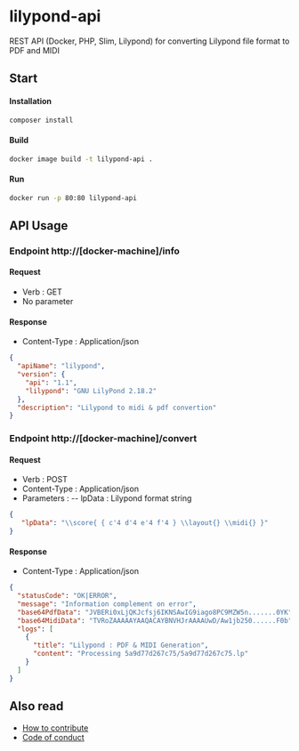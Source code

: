 # lilypond-api
REST API (Docker, PHP, Slim, Lilypond) for converting Lilypond file format to PDF and MIDI

## Start

#### Installation
```bash
composer install
```
	
#### Build
```bash
docker image build -t lilypond-api .
```

#### Run
```bash
docker run -p 80:80 lilypond-api
```

## API Usage

### Endpoint http://[docker-machine]/info

#### Request
- Verb : GET
- No parameter
	
#### Response
- Content-Type : Application/json
```json
{
  "apiName": "lilypond",
  "version": {
    "api": "1.1",
    "lilypond": "GNU LilyPond 2.18.2"
  },
  "description": "Lilypond to midi & pdf convertion"
}
```  
	
### Endpoint http://[docker-machine]/convert
	
#### Request	
- Verb : POST
- Content-Type : Application/json
- Parameters :
-- lpData : Lilypond format string 
```json
{
   "lpData": "\\score{ { c'4 d'4 e'4 f'4 } \\layout{} \\midi{} }"
}
```
	
#### Response
- Content-Type : Application/json
```json  
{
  "statusCode": "OK|ERROR",
  "message": "Information complement on error",
  "base64PdfData": "JVBERi0xLjQKJcfsj6IKNSAwIG9iago8PC9MZW5n.......0YK",
  "base64MidiData": "TVRoZAAAAAYAAQACAYBNVHJrAAAAUwD/Aw1jb250......F0b",
  "logs": [
    {
      "title": "Lilypond : PDF & MIDI Generation",
      "content": "Processing 5a9d77d267c75/5a9d77d267c75.lp"
    }
  ]
}
```

## Also read
- [How to contribute](CONTRIBUTING.md)
- [Code of conduct](CODE_OF_CONDUCT.md)
